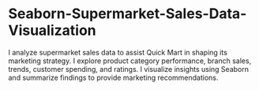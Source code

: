 # Seaborn-Supermarket-Sales-Data-Visualization
I analyze supermarket sales data to assist Quick Mart in shaping its marketing strategy. I explore product category performance, branch sales, trends, customer spending, and ratings. I visualize insights using Seaborn and summarize findings to provide marketing recommendations.
